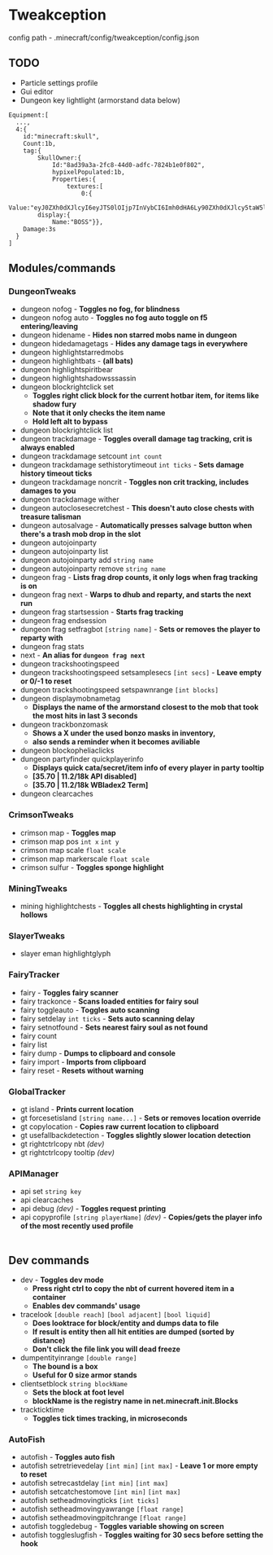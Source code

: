 # Tweakception

config path - .minecraft/config/tweakception/config.json

## TODO
- Particle settings profile
- Gui editor
- Dungeon key lightlight (armorstand data below)
```
Equipment:[
  ...,
  4:{
    id:"minecraft:skull",
    Count:1b,
    tag:{
        SkullOwner:{
            Id:"8ad39a3a-2fc8-44d0-adfc-7824b1e0f802",
            hypixelPopulated:1b,
            Properties:{
                textures:[
                    0:{
                        Value:"eyJ0ZXh0dXJlcyI6eyJTS0lOIjp7InVybCI6Imh0dHA6Ly90ZXh0dXJlcy5taW5lY3JhZnQubmV0L3RleHR1cmUvYjU2MTU5NWQ5Yzc0NTc3OTZjNzE5ZmFlNDYzYTIyMjcxY2JjMDFjZjEwODA5ZjVhNjRjY2IzZDZhZTdmOGY2In19fQ=="}]}},
        display:{
            Name:"BOSS"}},
    Damage:3s
  }
]
```

## Modules/commands
### DungeonTweaks
- dungeon nofog - **Toggles no fog, for blindness**
- dungeon nofog auto - **Toggles no fog auto toggle on f5 entering/leaving**
- dungeon hidename - **Hides non starred mobs name in dungeon**
- dungeon hidedamagetags - **Hides any damage tags in everywhere**
- dungeon highlightstarredmobs
- dungeon highlightbats - **(all bats)**
- dungeon highlightspiritbear
- dungeon highlightshadowsssassin
- dungeon blockrightclick set
  - **Toggles right click block for the current hotbar item, for items like shadow fury**
  - **Note that it only checks the item name**
  - **Hold left alt to bypass**
- dungeon blockrightclick list
- dungeon trackdamage - **Toggles overall damage tag tracking, crit is always enabled**
- dungeon trackdamage setcount `int count`
- dungeon trackdamage sethistorytimeout `int ticks` - **Sets damage history timeout ticks**
- dungeon trackdamage noncrit - **Toggles non crit tracking, includes damages to you**
- dungeon trackdamage wither
- dungeon autoclosesecretchest - **This doesn't auto close chests with treasure talisman**
- dungeon autosalvage - **Automatically presses salvage button when there's a trash mob drop in the slot**
- dungeon autojoinparty
- dungeon autojoinparty list
- dungeon autojoinparty add `string name`
- dungeon autojoinparty remove `string name`
- dungeon frag - **Lists frag drop counts, it only logs when frag tracking is on**
- dungeon frag next - **Warps to dhub and reparty, and starts the next run**
- dungeon frag startsession - **Starts frag tracking**
- dungeon frag endsession
- dungeon frag setfragbot `[string name]` - **Sets or removes the player to reparty with**
- dungeon frag stats
- next - **An alias for `dungeon frag next`**
- dungeon trackshootingspeed
- dungeon trackshootingspeed setsamplesecs `[int secs]` - **Leave empty or 0/-1 to reset**
- dungeon trackshootingspeed setspawnrange `[int blocks]`
- dungeon displaymobnametag
  - **Displays the name of the armorstand closest to the mob that took the most hits in last 3 seconds**
- dungeon trackbonzomask
  - **Shows a X under the used bonzo masks in inventory,**
  - **also sends a reminder when it becomes aviliable**
- dungeon blockopheliaclicks
- dungeon partyfinder quickplayerinfo
  - **Displays quick cata/secret/item info of every player in party tooltip**
  - **[35.70 | 11.2/18k API disabled]**
  - **[35.70 | 11.2/18k WBladex2 Term]**
- dungeon clearcaches
### CrimsonTweaks
- crimson map - **Toggles map**
- crimson map pos `int x` `int y`
- crimson map scale `float scale`
- crimson map markerscale `float scale`
- crimson sulfur - **Toggles sponge highlight**
### MiningTweaks
- mining highlightchests - **Toggles all chests highlighting in crystal hollows**
### SlayerTweaks
- slayer eman highlightglyph
### FairyTracker
- fairy - **Toggles fairy scanner**
- fairy trackonce  - **Scans loaded entities for fairy soul**
- fairy toggleauto - **Toggles auto scanning**
- fairy setdelay `int ticks` - **Sets auto scanning delay**
- fairy setnotfound - **Sets nearest fairy soul as not found**
- fairy count
- fairy list
- fairy dump - **Dumps to clipboard and console**
- fairy import - **Imports from clipboard**
- fairy reset - **Resets without warning**
### GlobalTracker
- gt island - **Prints current location**
- gt forcesetisland `[string name...]` - **Sets or removes location override**
- gt copylocation - **Copies raw current location to clipboard**
- gt usefallbackdetection - **Toggles slightly slower location detection**
- gt rightctrlcopy nbt *(dev)*
- gt rightctrlcopy tooltip *(dev)*
### APIManager
- api set `string key`
- api clearcaches
- api debug *(dev)* - **Toggles request printing**
- api copyprofile `[string playerName]` *(dev)* - **Copies/gets the player info of the most recently used profile**
<br> </br>
## Dev commands
- dev - **Toggles dev mode**
  - **Press right ctrl to copy the nbt of current hovered item in a container**
  - **Enables dev commands' usage**
- tracelook `[double reach]` `[bool adjacent]` `[bool liquid]` 
  - **Does looktrace for block/entity and dumps data to file**
  - **If result is entity then all hit entities are dumped (sorted by distance)**
  - **Don't click the file link you will dead freeze**
- dumpentityinrange `[double range]`
  - **The bound is a box** 
  - **Useful for 0 size armor stands**
- clientsetblock `string blockName`
  - **Sets the block at foot level**
  - **blockName is the registry name in net.minecraft.init.Blocks**
- trackticktime
  - **Toggles tick times tracking, in microseconds**
### AutoFish
- autofish - **Toggles auto fish**
- autofish setretrievedelay `[int min]` `[int max]` - **Leave 1 or more empty to reset**
- autofish setrecastdelay `[int min]` `[int max]`
- autofish setcatchestomove `[int min]` `[int max]`
- autofish setheadmovingticks `[int ticks]`
- autofish setheadmovingyawrange `[float range]`
- autofish setheadmovingpitchrange `[float range]`
- autofish toggledebug - **Toggles variable showing on screen**
- autofish toggleslugfish - **Toggles waiting for 30 secs before setting the hook**